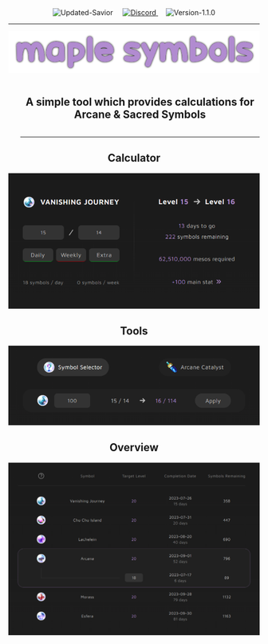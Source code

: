 <div align="center">
  <img src="https://img.shields.io/badge/update-savior-red" alt="Updated-Savior"/>
  &nbsp; &nbsp;
  <a target="_blank" href="https://discord.com/invite/FTMgy2ZKPK">
    <img src="https://discordapp.com/api/guilds/1126041321816203374/widget.png?style=shield" alt="Discord"/>
  </a>
  &nbsp; &nbsp;
  <img src="https://img.shields.io/badge/version-1.1.0-red" alt="Version-1.1.0"/>
  <hr></hr>
</div>

<div align="center">
  <img src="/public/main/logo.png" alt="Maple Symbols Logo"/>
</div>

<div id="user-content-toc">
  <ul>
    <summary align="center">
        <h2 style="display: inline-block;">
          A simple tool which provides calculations for Arcane & Sacred Symbols
        </h1>
    </summary>
    <hr></hr>
  </ul>
</div>

<h2 align="center">Calculator</h2>

<div align="center">
  <img src="/public/main/calculator.png" alt="Calculator UI"/>
</div>

<h2 align="center">Tools</h2>

<div align="center">
  <img src="/public/main/tools.png" alt="Tools UI"/>
</div>

<h2 align="center">Overview</h2>

<div align="center">
  <img src="/public/main/levels.png" alt="Overview UI"/>
</div>
